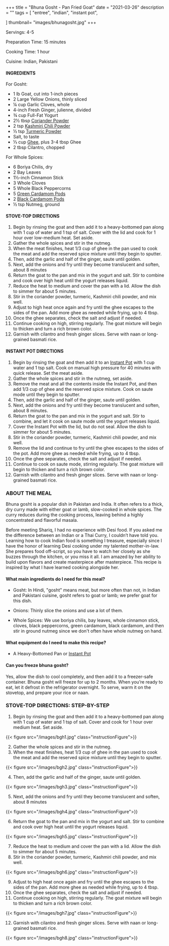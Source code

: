 +++
title = "Bhuna Gosht - Pan Fried Goat"
date = "2021-03-26"
description = ""
tags = [
    "entree",
    "indian",
    "instant pot",
 
]
thumbnail= "images/bhunagosht.jpg"
+++

Servings: 4-5 <!--more-->

Preparation Time: 15 minutes

Cooking Time: 1 hour 

Cuisine: Indian, Pakistani 

#### INGREDIENTS 

For Gosht: 

* 1 lb Goat, cut into 1-inch pieces  
* 2 Large Yellow Onions, thinly sliced
* ¼ cup Garlic Cloves, whole
* 4-inch Fresh Ginger, julienne, divided 
* ¾ cup Full-Fat Yogurt 
* 2½ tbsp [Coriander Powder](https://amzn.to/3tppHMD) 
* 2 tsp [Kashmiri Chili Powder](https://amzn.to/3jP2lMC)
* ½ tsp [Turmeric Powder](https://amzn.to/3cDPN7U)
* Salt, to taste
* ⅓ cup [Ghee](https://amzn.to/2ZkJkrW), plus 3-4 tbsp Ghee 
* 2 tbsp Cilantro, chopped

For Whole Spices:

* 6 Boriya Chilis, dry 
* 2 Bay Leaves
* 1½-inch Cinnamon Stick
* 3 Whole Cloves
* 5 Whole Black Peppercorns
* 5 [Green Cardamom Pods](https://amzn.to/2Q95DQ9)
* 2 [Black Cardamom Pods](https://amzn.to/3vvGj77)
* ½ tsp Nutmeg, ground

#### STOVE-TOP DIRECTIONS 

1. Begin by rinsing the goat and then add it to a heavy-bottomed pan along with 1 cup of water and 1 tsp of salt. Cover with the lid and cook for 1 hour over low-medium heat. Set aside. 
2. Gather the whole spices and stir in the nutmeg.
3. When the meat finishes, heat 1/3 cup of ghee in the pan used to cook the meat and add the reserved spice mixture until they begin to sputter.
4. Then, add the garlic and half of the ginger, saute until golden.
5. Next, add the onions and fry until they become translucent and soften, about 8 minutes 
6. Return the goat to the pan and mix in the yogurt and salt. Stir to combine and cook over high heat until the yogurt releases liquid.
7. Reduce the heat to medium and cover the pan with a lid. Allow the dish to simmer for about 5 minutes.
8. Stir in the coriander powder, turmeric, Kashmiri chili powder, and mix well.
9. Adjust to high heat once again and fry until the ghee escapes to the sides of the pan. Add more ghee as needed while frying, up to 4 tbsp.
10. Once the ghee separates, check the salt and adjust if needed.
11. Continue cooking on high, stirring regularly. The goat mixture will begin to thicken and turn a rich brown color.
12. Garnish with cilantro and fresh ginger slices. Serve with naan or long-grained basmati rice. 

#### INSTANT POT DIRECTIONS 

1. Begin by rinsing the goat and then add it to an [Instant Pot](https://amzn.to/3qfNYCZ) with 1 cup water and 1 tsp salt. Cook on manual high pressure for 40 minutes with quick release. Set the meat aside. 
2. Gather the whole spices and stir in the nutmeg, set aside.
3. Remove the meat and all the contents inside the Instant Pot, and then add 1/3 cup of ghee and the reserved spice mixture. Cook on saute mode until they begin to sputter. 
4. Then, add the garlic and half of the ginger, saute until golden.
5. Next, add the onions and fry until they become translucent and soften, about 8 minutes. 
6. Return the goat to the pan and mix in the yogurt and salt. Stir to combine, and let it cook on saute mode until the yogurt releases liquid.
7. Cover the Instant Pot with the lid, but do not seal. Allow the dish to simmer for about 5 minutes.
8. Stir in the coriander powder, turmeric, Kashmiri chili powder, and mix well.
9. Remove the lid and continue to fry until the ghee escapes to the sides of the pot. Add more ghee as needed while frying, up to 4 tbsp.
10. Once the ghee separates, check the salt and adjust if needed.
11. Continue to cook on saute mode, stirring regularly. The goat mixture will begin to thicken and turn a rich brown color.
12. Garnish with cilantro and fresh ginger slices. Serve with naan or long-grained basmati rice. 

### ABOUT THE MEAL 

Bhuna gosht is a popular dish in Pakistan and India. It often refers to a thick, dry curry made with either goat or lamb, slow-cooked in whole spices. The curry reduces during the cooking process, leaving behind a highly concentrated and flavorful masala.  

Before meeting Shariq, I had no experience with Desi food. If you asked me the difference between an Indian or a Thai Curry, I couldn’t have told you. Learning how to cook Indian food is something I treasure, especially since I have the honor of learning Desi cooking under my talented mother-in-law. She prepares food off-script, so you have to watch her closely as she buzzes through the kitchen, or you miss it all. I am amazed by her ability to build upon flavors and create masterpiece after masterpiece. This recipe is inspired by what I have learned cooking alongside her.

#### What main ingredients do I need for this meal?

* Gosht: In Hindi, "gosht" means meat, but more often than not, in Indian and Pakistani cuisine, gosht refers to goat or lamb; we prefer goat for this dish. 

* Onions: Thinly slice the onions and use a lot of them. 

* Whole Spices: We use boriya chilis, bay leaves, whole cinnamon stick, cloves, black peppercorns, green cardamom, black cardamom, and then stir in ground nutmeg since we don't often have whole nutmeg on hand. 

#### What equipment do I need to make this recipe?

* A Heavy-Bottomed Pan or [Instant Pot](https://amzn.to/3vv0Usv)

#### Can you freeze bhuna gosht?

Yes, allow the dish to cool completely, and then add it to a freezer-safe container. Bhuna gosht will freeze for up to 2 months. When you’re ready to eat, let it defrost in the refrigerator overnight. To serve, warm it on the stovetop, and prepare your rice or naan. 


### STOVE-TOP DIRECTIONS: STEP-BY-STEP

1. Begin by rinsing the goat and then add it to a heavy-bottomed pan along with 1 cup of water and 1 tsp of salt. Cover and cook for 1 hour over medium heat. Set aside. 

{{< figure src="/images/bgh1.jpg" class="instructionFigure">}}

2. Gather the whole spices and stir in the nutmeg.
3. When the meat finishes, heat 1/3 cup of ghee in the pan used to cook the meat and add the reserved spice mixture until they begin to sputter.

{{< figure src="/images/bgh2.jpg" class="instructionFigure">}}

4. Then, add the garlic and half of the ginger, saute until golden.

{{< figure src="/images/bgh3.jpg" class="instructionFigure">}}

5. Next, add the onions and fry until they become translucent and soften, about 8 minutes 

{{< figure src="/images/bgh4.jpg" class="instructionFigure">}}

6. Return the goat to the pan and mix in the yogurt and salt. Stir to combine and cook over high heat until the yogurt releases liquid.

{{< figure src="/images/bgh5.jpg" class="instructionFigure">}}

7. Reduce the heat to medium and cover the pan with a lid. Allow the dish to simmer for about 5 minutes.
8. Stir in the coriander powder, turmeric, Kashmiri chili powder, and mix well.

{{< figure src="/images/bgh6.jpg" class="instructionFigure">}}

9. Adjust to high heat once again and fry until the ghee escapes to the sides of the pan. Add more ghee as needed while frying, up to 4 tbsp.
10. Once the ghee separates, check the salt and adjust if needed.
11. Continue cooking on high, stirring regularly. The goat mixture will begin to thicken and turn a rich brown color.

{{< figure src="/images/bgh7.jpg" class="instructionFigure">}}

12. Garnish with cilantro and fresh ginger slices. Serve with naan or long-grained basmati rice. 

{{< figure src="/images/bgh8.jpg" class="instructionFigure">}}
